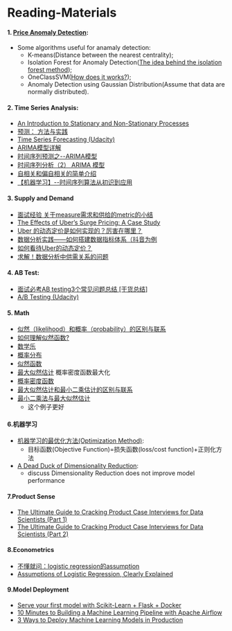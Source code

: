 # Reading-Materials
#### 1. [Price Anomaly Detection](https://towardsdatascience.com/time-series-of-price-anomaly-detection-13586cd5ff46): 
* Some algorithms useful for anamaly detection:  
  * K-means(Distance between the nearest centrality); 
  * Isolation Forest for Anomaly Detection([The idea behind the isolation forest method](https://quantdare.com/isolation-forest-algorithm/));
  * OneClassSVM([How does it works?](https://stats.stackexchange.com/questions/99162/what-is-one-class-svm-and-how-does-it-work));
  * Anomaly Detection using Gaussian Distribution(Assume that data are normally distributed).
#### 2. Time Series Analysis:
* [An Introduction to Stationary and Non-Stationary Processes](https://www.investopedia.com/articles/trading/07/stationary.asp)
* [预测： 方法与实践](https://otexts.com/fppcn/)
* [Time Series Forecasting (Udacity)](https://classroom.udacity.com/courses/ud980)
* [ARIMA模型详解](https://danzhuibing.github.io/ml_arima_basic.html)
* [时间序列预测之--ARIMA模型](https://www.cnblogs.com/bradleon/p/6827109.html)
* [时间序列分析（2） ARIMA 模型](https://zhuanlan.zhihu.com/p/60648709)
* [自相关和偏自相关的简单介绍](https://cloud.tencent.com/developer/article/1041785)
* [【机器学习】--时间序列算法从初识到应用](https://www.cnblogs.com/LHWorldBlog/p/9227045.html)
#### 3. Supply and Demand
* [面试经验 关于measure需求和供给的metric的小结](https://www.1point3acres.com/bbs/thread-774814-1-1.html)
* [The Effects of Uber’s Surge Pricing: A Case Study](https://drive.google.com/file/d/0B1s08BdVqCgrOHdwaGlEVVMwa1E/view?resourcekey=0-Gu-c0ZS8x8yxQNVYhLbnAg)
* [Uber 的动态定价是如何实现的？厉害在哪里？](https://itindex.net/detail/55677-uber-%E5%AE%9A%E4%BB%B7-%E5%9C%A8%E5%93%AA%E9%87%8C)
* [数据分析实践——如何搭建数据指标体系（抖音为例](https://blog.csdn.net/qq_34069667/article/details/107064289)
* [如何看待Uber的动态定价？](https://www.zhihu.com/question/31610444)
* [求解！数据分析中供需关系的问题](https://www.1point3acres.com/bbs/thread-787408-1-1.html)
#### 4. AB Test:
* [面试必考AB testing3个常见问题总结 [干货总结]](https://www.1point3acres.com/bbs/thread-705564-1-1.html)
* [A/B Testing (Udacity)](https://classroom.udacity.com/courses/ud257)
#### 5. Math
* [似然（likelihood）和概率（probability）的区别与联系](https://blog.csdn.net/songyu0120/article/details/85059149)
* [如何理解似然函数?](https://www.zhihu.com/question/54082000)
* [数学乐](https://www.shuxuele.com/)
* [概率分布](https://www.wikiwand.com/zh-sg/%E6%A6%82%E7%8E%87%E5%88%86%E5%B8%83)
* [似然函数](https://www.wikiwand.com/zh-sg/%E4%BC%BC%E7%84%B6%E5%87%BD%E6%95%B0)
* [最大似然估计](https://www.wikiwand.com/zh-sg/%E6%9C%80%E5%A4%A7%E4%BC%BC%E7%84%B6%E4%BC%B0%E8%AE%A1)
  概率密度函数最大化
* [概率密度函数](https://www.wikiwand.com/zh-sg/%E6%A6%82%E7%8E%87%E5%AF%86%E5%BA%A6%E5%87%BD%E6%95%B0)
* [最大似然估计和最小二乘估计的区别与联系](https://blog.csdn.net/xidianzhimeng/article/details/20847289)
* [最小二乘法与最大似然估计](https://zhuanlan.zhihu.com/p/55793850)
  * 这个例子更好
#### 6.机器学习
* [机器学习的最优化方法(Optimization Method)](https://lucky521.github.io/blog/machinelearning/2018/07/31/optimization-method.html):
  * 目标函数(Objective Function)=损失函数(loss/cost function)+正则化方法
* [A Dead Duck of Dimensionality Reduction](https://medium.com/@haydarozler/a-dead-duck-of-dimensionality-reduction-d3f90f9c127e):
  * discuss Dimensionality Reduction does not improve model performance
#### 7.Product Sense
* [The Ultimate Guide to Cracking Product Case Interviews for Data Scientists (Part 1)](https://towardsdatascience.com/the-ultimate-guide-to-cracking-business-case-interviews-for-data-scientists-part-1-cb768c37edf4#0c53)
* [The Ultimate Guide to Cracking Product Case Interviews for Data Scientists (Part 2)](https://towardsdatascience.com/the-ultimate-guide-to-cracking-business-case-interviews-for-data-scientists-part-2-7bc38fbe635f)
#### 8.Econometrics
* [不懂就问：logistic regression的assumption](https://www.1point3acres.com/bbs/thread-851207-1-1.html)
* [Assumptions of Logistic Regression, Clearly Explained](https://towardsdatascience.com/assumptions-of-logistic-regression-clearly-explained-44d85a22b290)
#### 9.Model Deployment
* [Serve your first model with Scikit-Learn + Flask + Docker](https://engineering.rappi.com/serve-your-first-model-with-scikit-learn-flask-docker-df95efbbd35e)
* [10 Minutes to Building a Machine Learning Pipeline with Apache Airflow](https://towardsdatascience.com/10-minutes-to-building-a-machine-learning-pipeline-with-apache-airflow-53cd09268977)
* [3 Ways to Deploy Machine Learning Models in Production](https://towardsdatascience.com/3-ways-to-deploy-machine-learning-models-in-production-cdba15b00e)
